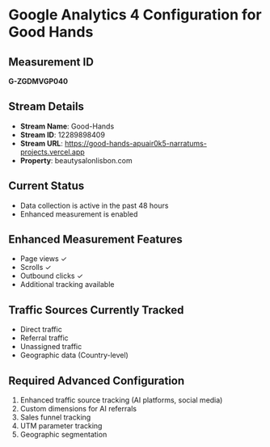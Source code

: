 # Google Analytics 4 Configuration for Good Hands

## Measurement ID
**G-ZGDMVGP040**

## Stream Details
- **Stream Name**: Good-Hands
- **Stream ID**: 12289898409
- **Stream URL**: https://good-hands-apuair0k5-narratums-projects.vercel.app
- **Property**: beautysalonlisbon.com

## Current Status
- Data collection is active in the past 48 hours
- Enhanced measurement is enabled

## Enhanced Measurement Features
- Page views ✓
- Scrolls ✓
- Outbound clicks ✓
- Additional tracking available

## Traffic Sources Currently Tracked
- Direct traffic
- Referral traffic
- Unassigned traffic
- Geographic data (Country-level)

## Required Advanced Configuration
1. Enhanced traffic source tracking (AI platforms, social media)
2. Custom dimensions for AI referrals
3. Sales funnel tracking
4. UTM parameter tracking
5. Geographic segmentation

